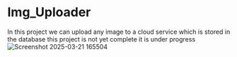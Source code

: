 # Img_Uploader
In this project we can upload any image to a cloud service which is stored in the database 
this project is not yet complete it is under progress
![Screenshot 2025-03-21 165504](https://github.com/user-attachments/assets/ed19179b-d9e8-4925-8295-ee63d58a6d24)
